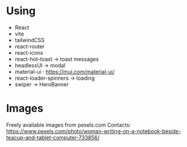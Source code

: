 # Using

- React
- vite
- tailwindCSS
- react-router
- react-icons 
- react-hot-toast -> toast messages
- headlessUI -> modal
- material-ui : https://mui.com/material-ui/
- react-loader-spinners -> loading
- swiper -> HeroBanner

# Images 
Freely available images from pexels.com
Contacts: https://www.pexels.com/photo/woman-writing-on-a-notebook-beside-teacup-and-tablet-computer-733856/
